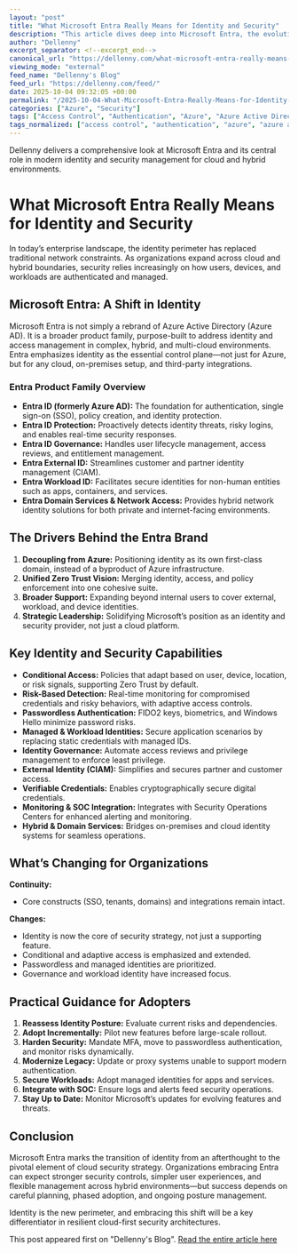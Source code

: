 ```yaml
---
layout: "post"
title: "What Microsoft Entra Really Means for Identity and Security"
description: "This article dives deep into Microsoft Entra, the evolution of Azure Active Directory, and its implications for identity and security strategy. It explains Entra’s unified approach to access control, conditional access, risk-based protection, governance, strong authentication, and hybrid integration, providing actionable advice for organizations adapting to Microsoft’s new identity platform."
author: "Dellenny"
excerpt_separator: <!--excerpt_end-->
canonical_url: "https://dellenny.com/what-microsoft-entra-really-means-for-identity-and-security/"
viewing_mode: "external"
feed_name: "Dellenny's Blog"
feed_url: "https://dellenny.com/feed/"
date: 2025-10-04 09:32:05 +00:00
permalink: "/2025-10-04-What-Microsoft-Entra-Really-Means-for-Identity-and-Security.html"
categories: ["Azure", "Security"]
tags: ["Access Control", "Authentication", "Azure", "Azure Active Directory", "Conditional Access", "Governance", "Hybrid Cloud", "Identity Management", "Identity Protection", "Managed Identities", "Microsoft", "Microsoft Entra", "Microsoft Entra ID", "Microsoft General", "Passwordless Authentication", "Posts", "Security", "SOC Integration", "Workload Identity", "Zero Trust"]
tags_normalized: ["access control", "authentication", "azure", "azure active directory", "conditional access", "governance", "hybrid cloud", "identity management", "identity protection", "managed identities", "microsoft", "microsoft entra", "microsoft entra id", "microsoft general", "passwordless authentication", "posts", "security", "soc integration", "workload identity", "zero trust"]
---
```


Dellenny delivers a comprehensive look at Microsoft Entra and its central role in modern identity and security management for cloud and hybrid environments.<!--excerpt_end-->

# What Microsoft Entra Really Means for Identity and Security

In today’s enterprise landscape, the identity perimeter has replaced traditional network constraints. As organizations expand across cloud and hybrid boundaries, security relies increasingly on how users, devices, and workloads are authenticated and managed.

## Microsoft Entra: A Shift in Identity

Microsoft Entra is not simply a rebrand of Azure Active Directory (Azure AD). It is a broader product family, purpose-built to address identity and access management in complex, hybrid, and multi-cloud environments. Entra emphasizes identity as the essential control plane—not just for Azure, but for any cloud, on-premises setup, and third-party integrations.

### Entra Product Family Overview

- **Entra ID (formerly Azure AD):** The foundation for authentication, single sign-on (SSO), policy creation, and identity protection.
- **Entra ID Protection:** Proactively detects identity threats, risky logins, and enables real-time security responses.
- **Entra ID Governance:** Handles user lifecycle management, access reviews, and entitlement management.
- **Entra External ID:** Streamlines customer and partner identity management (CIAM).
- **Entra Workload ID:** Facilitates secure identities for non-human entities such as apps, containers, and services.
- **Entra Domain Services & Network Access:** Provides hybrid network identity solutions for both private and internet-facing environments.

## The Drivers Behind the Entra Brand

1. **Decoupling from Azure:** Positioning identity as its own first-class domain, instead of a byproduct of Azure infrastructure.
2. **Unified Zero Trust Vision:** Merging identity, access, and policy enforcement into one cohesive suite.
3. **Broader Support:** Expanding beyond internal users to cover external, workload, and device identities.
4. **Strategic Leadership:** Solidifying Microsoft’s position as an identity and security provider, not just a cloud platform.

## Key Identity and Security Capabilities

- **Conditional Access:** Policies that adapt based on user, device, location, or risk signals, supporting Zero Trust by default.
- **Risk-Based Detection:** Real-time monitoring for compromised credentials and risky behaviors, with adaptive access controls.
- **Passwordless Authentication:** FIDO2 keys, biometrics, and Windows Hello minimize password risks.
- **Managed & Workload Identities:** Secure application scenarios by replacing static credentials with managed IDs.
- **Identity Governance:** Automate access reviews and privilege management to enforce least privilege.
- **External Identity (CIAM):** Simplifies and secures partner and customer access.
- **Verifiable Credentials:** Enables cryptographically secure digital credentials.
- **Monitoring & SOC Integration:** Integrates with Security Operations Centers for enhanced alerting and monitoring.
- **Hybrid & Domain Services:** Bridges on-premises and cloud identity systems for seamless operations.

## What’s Changing for Organizations

**Continuity:**

- Core constructs (SSO, tenants, domains) and integrations remain intact.

**Changes:**

- Identity is now the core of security strategy, not just a supporting feature.
- Conditional and adaptive access is emphasized and extended.
- Passwordless and managed identities are prioritized.
- Governance and workload identity have increased focus.

## Practical Guidance for Adopters

1. **Reassess Identity Posture:** Evaluate current risks and dependencies.
2. **Adopt Incrementally:** Pilot new features before large-scale rollout.
3. **Harden Security:** Mandate MFA, move to passwordless authentication, and monitor risks dynamically.
4. **Modernize Legacy:** Update or proxy systems unable to support modern authentication.
5. **Secure Workloads:** Adopt managed identities for apps and services.
6. **Integrate with SOC:** Ensure logs and alerts feed security operations.
7. **Stay Up to Date:** Monitor Microsoft’s updates for evolving features and threats.

## Conclusion

Microsoft Entra marks the transition of identity from an afterthought to the pivotal element of cloud security strategy. Organizations embracing Entra can expect stronger security controls, simpler user experiences, and flexible management across hybrid environments—but success depends on careful planning, phased adoption, and ongoing posture management.

Identity is the new perimeter, and embracing this shift will be a key differentiator in resilient cloud-first security architectures.

This post appeared first on "Dellenny's Blog". [Read the entire article here](https://dellenny.com/what-microsoft-entra-really-means-for-identity-and-security/)

